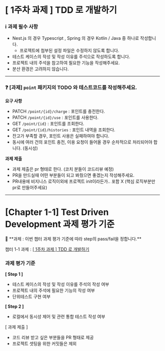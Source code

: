 # [ 1주차 과제 ] TDD 로 개발하기

### ℹ️ 과제 필수 사항

- Nest.js 의 경우 Typescript , Spring 의 경우 Kotlin / Java 중 하나로 작성합니다.
    - 프로젝트에 첨부된 설정 파일은 수정하지 않도록 합니다.
- 테스트 케이스의 작성 및 작성 이유를 주석으로 작성하도록 합니다.
- 프로젝트 내의 주석을 참고하여 필요한 기능을 작성해주세요.
- 분산 환경은 고려하지 않습니다.

---

### ❓ [과제] `point` 패키지의 TODO 와 테스트코드를 작성해주세요.

**요구 사항**

- PATCH  `/point/{id}/charge` : 포인트를 충전한다.
- PATCH `/point/{id}/use` : 포인트를 사용한다.
- GET `/point/{id}` : 포인트를 조회한다.
- GET `/point/{id}/histories` : 포인트 내역을 조회한다.
- 잔고가 부족할 경우, 포인트 사용은 실패하여야 합니다.
- 동시에 여러 건의 포인트 충전, 이용 요청이 들어올 경우 순차적으로 처리되어야 합니다. (동시성)

**과제 제출**

- 과제 제출은 pr 형태로 한다. (코치 분들이 코드리뷰 예정)
- PR을 만드실때 어떤 부분들이 되고 봐줬으면 좋겠는지 작성해주세요.
- PR내용에 비지니스 로직이외에 프로젝트 init이라든가.. 포함 X (핵심 로직부분만 pr로 만들어주세요)

---

# [Chapter 1-1] Test Driven Development 과제 평가 기준

<aside>
🚩 **과제 : 이번 챕터 과제 평가 기준에 따라 step의 pass/fail을 정합니다.**

</aside>

챕터 1-1 과제 : [[ 1주차 과제 ] TDD 로 개발하기](https://www.notion.so/1-TDD-ddb231cd3d364c54830d89077cd2335a?pvs=21) 

### 과제 평가 기준

**[ Step 1 ]**

- 테스트 케이스의 작성 및 작성 이유를 주석의 작성 여부
- 프로젝트 내의 주석에 필요한 기능의 작성 여부
- 단위테스트 구현 여부

**[ Step 2 ]**

- 로컬에서 동시성 제어 및 관련 통합 테스트 작성 여부

[ 과제 제출 ]

- 코드 리뷰 받고 싶은 부분들을 PR 형태로 제공
- 프로젝트 셋팅을 위한 커밋들은 제외
